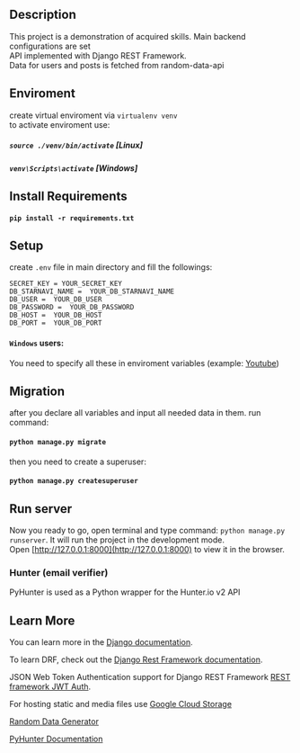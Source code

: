## Description

This project is a demonstration of acquired skills. 
Main backend configurations are set <br/>
API implemented with Django REST Framework. <br/>
Data for users and posts is fetched from random-data-api

## Enviroment 

create virtual enviroment via `virtualenv venv` <br/>
to activate enviroment use:<br/>
##### `source ./venv/bin/activate` [Linux]<br/>
##### `venv\Scripts\activate` [Windows]<br/>

## Install Requirements

#### `pip install -r requirements.txt`

## Setup

create  `.env` file in main directory and fill the followings:

	SECRET_KEY = YOUR_SECRET_KEY
	DB_STARNAVI_NAME =  YOUR_DB_STARNAVI_NAME
	DB_USER =  YOUR_DB_USER
	DB_PASSWORD =  YOUR_DB_PASSWORD
	DB_HOST =  YOUR_DB_HOST
	DB_PORT =  YOUR_DB_PORT

#### `Windows` users:

You need to specify all these in enviroment variables (example: [Youtube](https://www.youtube.com/watch?v=bEroNNzqlF4))

## Migration

after you declare all variables and input all needed data in them. run command:
#### `python manage.py migrate`
then you need to create a superuser:
#### `python manage.py createsuperuser`

## Run server

Now you ready to go, open terminal and type command: `python manage.py runserver`. It will run the project in the development mode.<br />
Open [http://127.0.0.1:8000](http://127.0.0.1:8000) to view it in the browser.

### Hunter (email verifier)
PyHunter is used as a Python wrapper for the Hunter.io v2 API


## Learn More

You can learn more in the [Django documentation](https://docs.djangoproject.com/en/3.1/).

To learn DRF, check out the [Django Rest Framework documentation](https://www.django-rest-framework.org/).

JSON Web Token Authentication support for Django REST Framework [REST framework JWT Auth](https://jpadilla.github.io/django-rest-framework-jwt/).

For hosting static and media files use [Google Cloud Storage](https://cloud.google.com/storage/docs/hosting-static-website)

[Random Data Generator](https://random-data-api.com/)

[PyHunter Documentation](https://github.com/VonStruddle/PyHunter)


